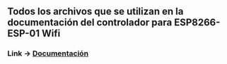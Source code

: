 ## Todos los archivos que se utilizan en la documentación del controlador para ESP8266-ESP-01 Wifi
### Link -> [Documentación](https://github.com/vascodh/Chapuzas-con-FPGA-S-Libres/blob/master/Controladores/Esp8266-ESP-01/README.md)
